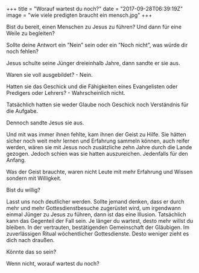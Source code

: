 +++
title = "Worauf wartest du noch?"
date = "2017-09-28T06:39:19Z"
image = "wie viele predigten braucht ein mensch.jpg"
+++

Bist du bereit, einen Menschen zu Jesus zu führen? Und dann für eine Weile zu begleiten?

Sollte deine Antwort ein ”Nein” sein oder ein ”Noch nicht”, was würde dir noch fehlen?

Jesus schulte seine Jünger dreieinhalb Jahre, dann sandte er sie aus. 

Waren sie voll ausgebildet? - Nein.

Hatten sie das Geschick und die Fähigkeiten eines Evangelisten oder Predigers oder Lehrers? - Wahrscheinlich nicht.

Tatsächlich hatten sie weder Glaube noch Geschick noch Verständnis für die Aufgabe.

Dennoch sandte Jesus sie aus.

Und mit was immer ihnen fehlte, kam ihnen der Geist zu Hilfe. Sie hätten sicher noch weit mehr lernen und Erfahrung sammeln können, auch reifer werden, wären sie mit Jesus noch zusätzliche zehn Jahre durch die Lande gezogen. Jedoch schien was sie hatten auszureichen. Jedenfalls für den Anfang.

Was der Geist brauchte, waren nicht Leute mit mehr Erfahrung und Wissen sondern mit Willigkeit.

Bist du willig?

Lasst uns noch deutlicher werden. Sollte jemand denken, dass er durch mehr und mehr Gottesdienstbesuche zugerüstet wird, um irgendwann einmal Jünger zu Jesus zu führen, dann ist das eine Illusion. Tatsächlich kann das Gegenteil der Fall sein. Je länger du wartest, desto mehr willst du bleiben. In der vertrauten, bestätigenden Gemeinschaft der Gläubigen. Im zuverlässigen Ritual wöchentlicher Gottesdienste. Desto weniger zieht es dich nach draußen.

Könnte das so sein?

Wenn nicht, worauf wartest du noch?